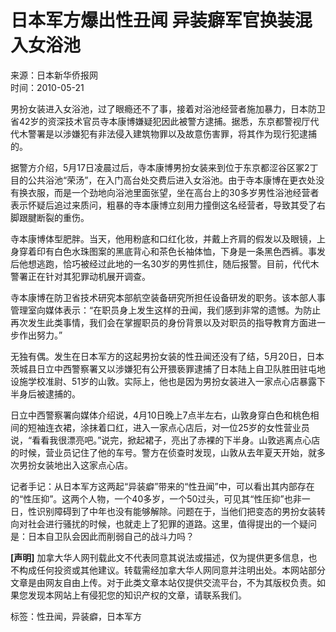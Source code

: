# 日本军方爆出性丑闻 异装癖军官换装混入女浴池

来源：日本新华侨报网  
时间：2010-05-21  

男扮女装进入女浴池，过了眼瘾还不了事，接着对浴池经营者施加暴力，日本防卫省42岁的资深技术官员寺本康博嫌疑犯因此被警方逮捕。据悉，东京都警视厅代代木警署是以涉嫌犯有非法侵入建筑物罪以及故意伤害罪，将其作为现行犯逮捕的。 

据警方介绍，5月17日凌晨过后，寺本康博男扮女装来到位于东京都涩谷区冢2丁目的公共浴池“荣汤”，在入门高台处交费后进入女浴池。由于寺本康博在更衣处没有换衣服，而是一个劲地向浴池里面张望，坐在高台上的30多岁男性浴池经营者表示怀疑后追过来质问，粗暴的寺本康博立刻用力撞倒这名经营者，导致其受了右脚跟腱断裂的重伤。 

寺本康博体型肥胖。当天，他用粉底和口红化妆，并戴上齐肩的假发以及眼镜，上身穿着印有白色水珠图案的黑底背心和茶色长袖体恤，下身是一条黑色西裤。事发后他想逃跑，恰巧被经过此地的一名30岁的男性抓住，随后报警。目前，代代木警署正在针对其犯罪动机展开调查。 

寺本康博在防卫省技术研究本部航空装备研究所担任设备研发的职务。该本部人事管理室向媒体表示：“在职员身上发生这样的丑闻，我们感到非常的遗憾。为防止再次发生此类事情，我们会在掌握职员的身份背景以及对职员的指导教育方面进一步作出努力。” 

无独有偶。发生在日本军方的这起男扮女装的性丑闻还没有了结，5月20日，日本茨城县日立中西警察署又以涉嫌犯有公开猥亵罪逮捕了日本陆上自卫队胜田驻屯地设施学校准尉、51岁的山敦。实际上，他也是因为男扮女装进入一家点心店暴露下半身后被逮捕的。 

日立中西警察署向媒体介绍说，4月10日晚上7点半左右，山敦身穿白色和桃色相间的短袖连衣裙，涂抹着口红，进入一家点心店后，对一位25岁的女性营业员说，“看看我很漂亮吧。”说完，掀起裙子，亮出了赤裸的下半身。山敦逃离点心店的时候，营业员记住了他的车号。警方在侦查时发现，山敦从去年夏天开始，就多次男扮女装地出入这家点心店。 

记者手记：从日本军方这两起“异装癖”带来的“性丑闻”中，可以看出其内部存在的“性压抑”。这两个人物，一个40多岁，一个50过头，可见其“性压抑”也非一日，性识别障碍到了中年也没有能够解除。问题在于，当他们把变态的男扮女装转向对社会进行骚扰的时候，也就走上了犯罪的道路。这里，值得提出的一个疑问是：日本自卫队会因此而削弱自己的战斗力吗？

**\[声明\]** 加拿大华人网刊载此文不代表同意其说法或描述，仅为提供更多信息，也不构成任何投资或其他建议。转载需经加拿大华人网同意并注明出处。本网站部分文章是由网友自由上传。对于此类文章本站仅提供交流平台，不为其版权负责。如果您发现本网站上有侵犯您的知识产权的文章，请联系我们。

标签：性丑闻，异装癖，日本军方